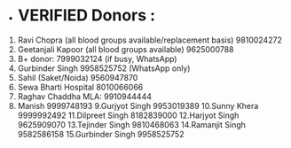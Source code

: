 - # VERIFIED Donors : 
1. Ravi Chopra (all blood groups available/replacement basis) 9810024272 
2. Geetanjali Kapoor (all blood groups available) 9625000788
3. B+ donor: 7999032124 (if busy, WhatsApp)
4. Gurbinder Singh 9958525752 (WhatsApp only)
5. Sahil (Saket/Noida) 9560947870
6. Sewa Bharti Hospital 8010066066
7. Raghav Chaddha MLA: 9910944444 
8. Manish 9999748193
9.Gurjyot Singh 9953019389 
10.Sunny Khera 9999992492 
11.Dilpreet Singh 8182839000 
12.Harjyot Singh 9625909070 
13.Tejinder Singh 9810468063 
14.Ramanjit Singh 9582586158 
15.Gurbinder Singh 9958525752